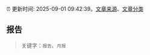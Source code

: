 :alarm_clock: 更新时间: 2025-09-01 09:42:39。[文章来源](/README.md)、[文章分类](/TAGS.md)

## 报告


> 关键字：`报告`、`月报`



